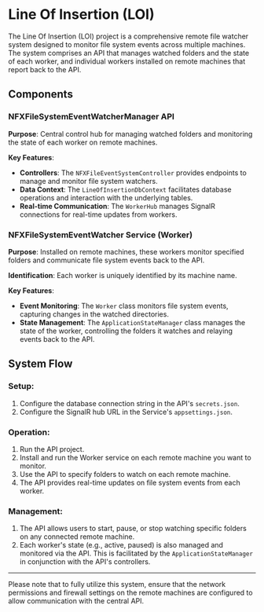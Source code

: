 # Line Of Insertion (LOI)

The Line Of Insertion (LOI) project is a comprehensive remote file watcher system designed to monitor file system events across multiple machines. The system comprises an API that manages watched folders and the state of each worker, and individual workers installed on remote machines that report back to the API.

## Components

### NFXFileSystemEventWatcherManager API

**Purpose**: Central control hub for managing watched folders and monitoring the state of each worker on remote machines.

**Key Features**:
- **Controllers**: The `NFXFileEventSystemController` provides endpoints to manage and monitor file system watchers.
- **Data Context**: The `LineOfInsertionDbContext` facilitates database operations and interaction with the underlying tables.
- **Real-time Communication**: The `WorkerHub` manages SignalR connections for real-time updates from workers.

### NFXFileSystemEventWatcher Service (Worker)

**Purpose**: Installed on remote machines, these workers monitor specified folders and communicate file system events back to the API.

**Identification**: Each worker is uniquely identified by its machine name.

**Key Features**:
- **Event Monitoring**: The `Worker` class monitors file system events, capturing changes in the watched directories.
- **State Management**: The `ApplicationStateManager` class manages the state of the worker, controlling the folders it watches and relaying events back to the API.

## System Flow

### Setup:

1. Configure the database connection string in the API's `secrets.json`.
2. Configure the SignalR hub URL in the Service's `appsettings.json`.

### Operation:

1. Run the API project.
2. Install and run the Worker service on each remote machine you want to monitor.
3. Use the API to specify folders to watch on each remote machine.
4. The API provides real-time updates on file system events from each worker.

### Management:

1. The API allows users to start, pause, or stop watching specific folders on any connected remote machine.
2. Each worker's state (e.g., active, paused) is also managed and monitored via the API. This is facilitated by the `ApplicationStateManager` in conjunction with the API's controllers.

---

Please note that to fully utilize this system, ensure that the network permissions and firewall settings on the remote machines are configured to allow communication with the central API.